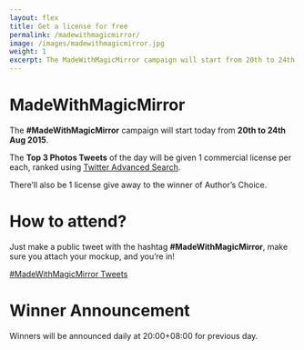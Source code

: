 ```yaml
---
layout: flex
title: Get a license for free
permalink: /madewithmagicmirror/
image: /images/madewithmagicmirror.jpg
weight: 1
excerpt: The MadeWithMagicMirror campaign will start from 20th to 24th Aug 2015. Top 3 Photos Tweets of the day will be given 1 commercial license per each! See more about the campaign...
---
```


# MadeWithMagicMirror

<div class="wrapper" markdown="1">

The **#MadeWithMagicMirror** campaign will start today from **20th to 24th Aug 2015**.

The **Top 3 Photos Tweets** of the day will be given 1 commercial license per each, ranked using [Twitter Advanced Search](https://twitter.com/search-advanced?lang=en).

There’ll also be 1 license give away to the winner of Author’s Choice.
  

# How to attend?

Just make a public tweet with the hashtag **#MadeWithMagicMirror**, make sure you attach your mockup, and you’re in!


<div class="flex flex-center twitter-timeline">
<a class="twitter-timeline" href="https://twitter.com/hashtag/MadeWithMagicMirror" data-widget-id="634013791378759681">#MadeWithMagicMirror Tweets</a> <script>!function(d,s,id){var js,fjs=d.getElementsByTagName(s)[0],p=/^http:/.test(d.location)?'http':'https';if(!d.getElementById(id)){js=d.createElement(s);js.id=id;js.src=p+"://platform.twitter.com/widgets.js";fjs.parentNode.insertBefore(js,fjs);}}(document,"script","twitter-wjs");</script>
</div>

# Winner Announcement

Winners will be announced daily at 20:00+08:00 for previous day.
